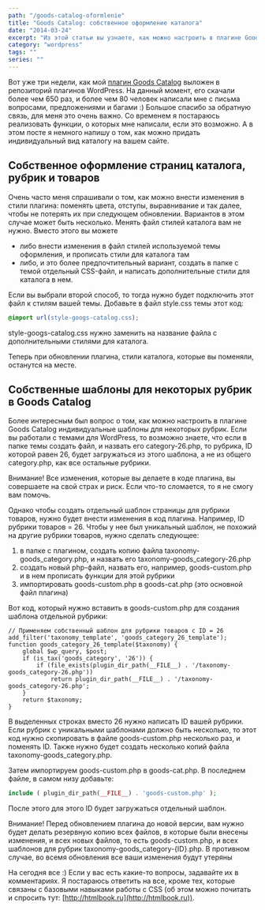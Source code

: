 ```yaml
---
path: "/goods-catalog-oformlenie"
title: "Goods Catalog: собственное оформление каталога"
date: "2014-03-24"
excerpt: "Из этой статьи вы узнаете, как можно настроить в плагине Goods Catalog оформление страниц каталога, и индивидуальные шаблоны для некоторых рубрик."
category: "wordpress"
tags: ""
series: ""
---
```


Вот уже три недели, как мой [плагин Goods Catalog](http://oriolo.ru/goods-catalog/ "Goods Catalog – плагин каталога товаров для WordPress") выложен в репозиторий плагинов WordPress. На данный момент, его скачали более чем 650 раз, и более чем 80 человек написали мне с письма вопросами, предложениями и багами :) Большое спасибо за обратную связь, для меня это очень важно. Со временем я постараюсь реализовать функции, о которых мне написали, если это возможно. А в этом посте я немного напишу о том, как можно придать индивидуальный вид каталогу на вашем сайте.

## Собственное оформление страниц каталога, рубрик и товаров

Очень часто меня спрашивали о том, как можно внести изменения в стили плагина: поменять цвета, отступы, выравнивание и так далее, чтобы не потерять их при следующем обновлении. Вариантов в этом случае может быть несколько. Менять файл стилей каталога вам не нужно. Вместо этого вы можете

- либо внести изменения в файл стилей используемой темы оформления, и прописать стили для каталога там
- либо, и это более предпочтительный вариант, создать в папке с темой отдельный CSS-файл, и написать дополнительные стили для каталога в нем.

Если вы выбрали второй способ, то тогда нужно будет подключить этот файл к стилям вашей темы. Добавьте в файл style.css темы этот код:

```css
@import url(style-googs-catalog.css);
```

style-googs-catalog.css нужно заменить на название файла с дополнительными стилями для каталога.

Теперь при обновлении плагина, стили каталога, которые вы поменяли, останутся на месте.

## Собственные шаблоны для некоторых рубрик в Goods Catalog

Более интересным был вопрос о том, как можно настроить в плагине Goods Catalog индивидуальные шаблоны для некоторых рубрик. Если вы работали с темами для WordPress, то возможно знаете, что если в папке темы создать файл, и назвать его category-26.php, то рубрика, ID которой равен 26, будет загружаться из этого шаблона, а не из общего category.php, как все остальные рубрики.

Внимание! Все изменения, которые вы делаете в коде плагина, вы совершаете на свой страх и риск. Если что-то сломается, то я не смогу вам помочь.

Однако чтобы создать отдельный шаблон страницы для рубрики товаров, нужно будет внести изменения в код плагина. Например, ID рубрики товаров = 26. Чтобы у нее был уникальный шаблон, не похожий на другие рубрики товаров, нужно сделать следующее:

1. в папке с плагином, создать копию файла taxonomy-goods\_category.php, и назвать его taxonomy-goods\_category-26.php
2. создать новый php-файл, назвать его, например, goods-custom.php и в нем прописать функции для этой рубрики
3. импортировать goods-custom.php в goods-cat.php (это основной файл плагина)

Вот код, который нужно вставить в goods-custom.php для создания шаблона отдельной рубрики:

```php{2,3,5,6,7}
// Применяем собственный шаблон для рубрики товаров с ID = 26
add_filter('taxonomy_template', 'goods_category_26_template');
function goods_category_26_template($taxonomy) {
    global $wp_query, $post;
    if (is_tax('goods_category', '26')) {
        if (file_exists(plugin_dir_path(__FILE__) . '/taxonomy-goods_category-26.php'))
            return plugin_dir_path(__FILE__) . '/taxonomy-goods_category-26.php';
    }
    return $taxonomy;
}
```

В выделенных строках вместо 26 нужно написать ID вашей рубрики. Если рубрик с уникальными шаблонами должно быть несколько, то этот код нужно скопировать в файле goods-custom.php несколько раз, и поменять ID. Также нужно будет создать несколько копий файла taxonomy-goods\_category.php.

Затем импортируем goods-custom.php в goods-cat.php. В последнем файле, в самом низу добавьте:

```php
include ( plugin_dir_path(__FILE__) . 'goods-custom.php' );
```

После этого для этого ID будет загружаться отдельный шаблон.

Внимание! Перед обновлением плагина до новой версии, вам нужно будет делать резервную копию всех файлов, в которые были внесены изменения, и всех новых файлов, то есть goods-custom.php, и всех шаблонов для рубрик taxonomy-goods\_category-{ID}.php. В противном случае, во всемя обновления все ваши изменения будут утеряны

На сегодня все :) Если у вас есть какие-то вопросы, задавайте их в комментариях. Я постараюсь ответить на все, кроме тех, которые связаны с базовыми навыками работы с CSS (об этом можно почитать и спросить тут: [http://htmlbook.ru](http://htmlbook.ru)).
